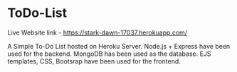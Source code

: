 # ToDo-List
Live Website link - https://stark-dawn-17037.herokuapp.com/

A Simple To-Do List hosted on Heroku Server.
Node.js + Express have been used for the backend.
MongoDB has been used as the database.
EJS templates, CSS, Bootsrap have been used for the frontend.

